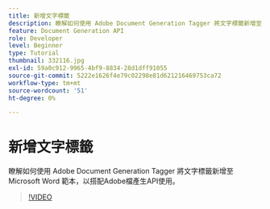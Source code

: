 ```yaml
---
title: 新增文字標籤
description: 瞭解如何使用 Adobe Document Generation Tagger 將文字標籤新增至 Microsoft Word 範本，以搭配 Adobe 產生檔API
feature: Document Generation API
role: Developer
level: Beginner
type: Tutorial
thumbnail: 332116.jpg
exl-id: 59a0c912-9965-4bf9-8834-28d1dff91055
source-git-commit: 5222e1626f4e79c02298e81d621216469753ca72
workflow-type: tm+mt
source-wordcount: '51'
ht-degree: 0%

---
```


# 新增文字標籤

瞭解如何使用 Adobe Document Generation Tagger 將文字標籤新增至 Microsoft Word 範本，以搭配Adobe檔產生API使用。

>[!VIDEO](https://video.tv.adobe.com/v/332116?hidetitle=true)
